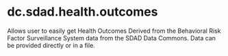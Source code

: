# dc.sdad.health.outcomes

Allows user to easily get Health Outcomes Derived from the Behavioral Risk Factor Surveillance System data from the SDAD Data Commons.  Data can be provided directly or in a file.
